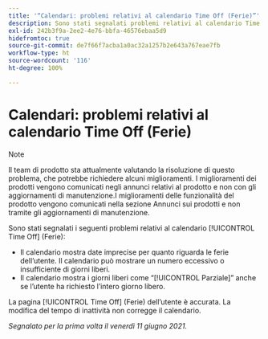 ```yaml
---
title: '“Calendari: problemi relativi al calendario Time Off (Ferie)”'
description: Sono stati segnalati problemi relativi al calendario Time Off (Ferie).
exl-id: 242b3f9a-2ee2-4e76-bbfa-46576ebaa5d9
hidefromtoc: true
source-git-commit: de7f66f7acba1a0ac32a1257b2e643a767eae7fb
workflow-type: ht
source-wordcount: '116'
ht-degree: 100%

---
```


# Calendari: problemi relativi al calendario Time Off (Ferie)

>[!NOTE]
>
>Il team di prodotto sta attualmente valutando la risoluzione di questo problema, che potrebbe richiedere alcuni miglioramenti. I miglioramenti dei prodotti vengono comunicati negli annunci relativi al prodotto e non con gli aggiornamenti di manutenzione.I miglioramenti delle funzionalità del prodotto vengono comunicati nella sezione Annunci sui prodotti e non tramite gli aggiornamenti di manutenzione.

Sono stati segnalati i seguenti problemi relativi al calendario [!UICONTROL Time Off] (Ferie):

* Il calendario mostra date imprecise per quanto riguarda le ferie dell’utente. Il calendario può mostrare un numero eccessivo o insufficiente di giorni liberi.
* Il calendario mostra i giorni liberi come “[!UICONTROL Parziale]” anche se l’utente ha richiesto l’intero giorno libero.

La pagina [!UICONTROL Time Off] (Ferie) dell’utente è accurata. La modifica del tempo di inattività non corregge il calendario.

_Segnalato per la prima volta il venerdì 11 giugno 2021._
